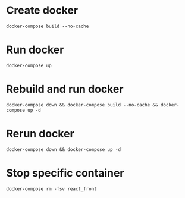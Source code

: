 # Create docker
```docker-compose build --no-cache```

# Run docker
```docker-compose up```

# Rebuild and run docker
```docker-compose down && docker-compose build --no-cache && docker-compose up -d```

# Rerun docker
```docker-compose down && docker-compose up -d```

# Stop specific container
```docker-compose rm -fsv react_front```